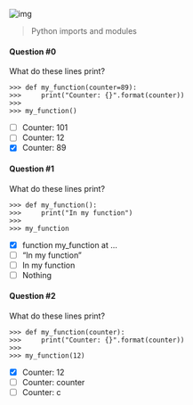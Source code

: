![img](https://assets.imaginablefutures.com/media/images/ALX_Logo.max-200x150.png)

> Python imports and modules

#### Question #0

What do these lines print?

```
>>> def my_function(counter=89):
>>>     print("Counter: {}".format(counter))
>>>
>>> my_function()
```

- [ ] Counter: 101
- [ ] Counter: 12
- [x] Counter: 89

#### Question #1

What do these lines print?

```
>>> def my_function():
>>>     print("In my function")
>>>
>>> my_function
```

- [x] function my_function at …
- [ ] “In my function”
- [ ] In my function
- [ ] Nothing

#### Question #2

What do these lines print?

```
>>> def my_function(counter):
>>>     print("Counter: {}".format(counter))
>>>
>>> my_function(12)
```

- [x] Counter: 12
- [ ] Counter: counter
- [ ] Counter: c
